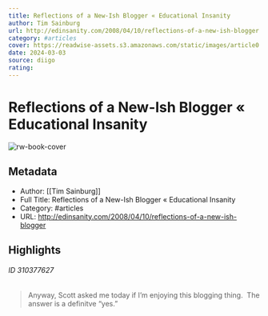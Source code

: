 ```yaml
---
title: Reflections of a New-Ish Blogger « Educational Insanity
author: Tim Sainburg
url: http://edinsanity.com/2008/04/10/reflections-of-a-new-ish-blogger
category: #articles
cover: https://readwise-assets.s3.amazonaws.com/static/images/article0.00998d930354.png
date: 2024-03-03
source: diigo
rating:
---
```

# Reflections of a New-Ish Blogger « Educational Insanity

![rw-book-cover](https://readwise-assets.s3.amazonaws.com/static/images/article0.00998d930354.png)

## Metadata
- Author: [[Tim Sainburg]]
- Full Title: Reflections of a New-Ish Blogger « Educational Insanity
- Category: #articles
- URL: http://edinsanity.com/2008/04/10/reflections-of-a-new-ish-blogger

## Highlights
###### ID 310377627
> Anyway, Scott asked me today if I’m enjoying this blogging thing.  The answer is a definitve “yes.”
    

